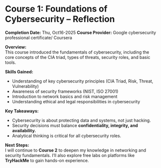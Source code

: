 # Course 1: Foundations of Cybersecurity – Reflection

**Completion Date:** Thu, Oct16-2025
**Course Provider:** Google cybersecurity professional certificate/ Coursera 

**Overview:**  
This course introduced the fundamentals of cybersecurity, including the core concepts of the CIA triad, types of threats, security roles, and basic tools.

**Skills Gained:**  
- Understanding of key cybersecurity principles (CIA Triad, Risk, Threat, Vulnerability)  
- Awareness of security frameworks (NIST, ISO 27001)  
- Introduction to network basics and risk management  
- Understanding ethical and legal responsibilities in cybersecurity  

**Key Takeaways:**  
- Cybersecurity is about protecting data and systems, not just hacking.  
- Security decisions must balance **confidentiality, integrity, and availability.**  
- Analytical thinking is critical for all cybersecurity roles.  

**Next Steps:**  
I will continue to **Course 2** to deepen my knowledge in networking and security fundamentals. I’ll also explore free labs on platforms like **TryHackMe** to gain hands-on experience.
